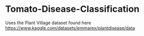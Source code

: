 # Tomato-Disease-Classification
Uses the Plant Village dataset found here https://www.kaggle.com/datasets/emmarex/plantdisease/data
